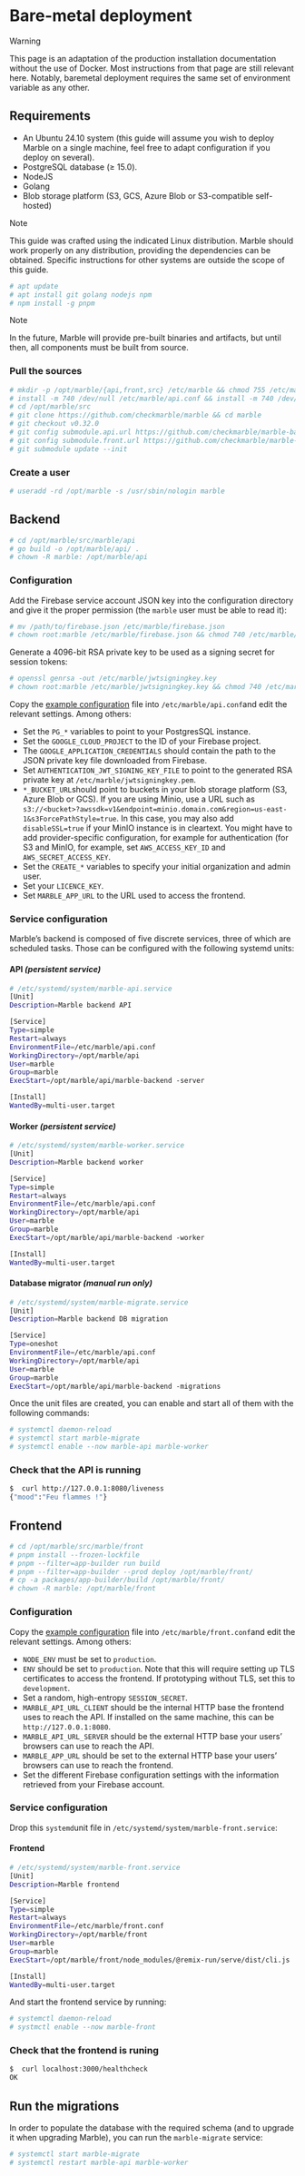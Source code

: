 # Bare-metal deployment

> [!WARNING]
> This page is an adaptation of the production installation documentation without the use of Docker. Most instructions from that page are still relevant here. Notably, baremetal deployment requires the same set of environment variable as any other.

## Requirements

- An Ubuntu 24.10 system (this guide will assume you wish to deploy Marble on a single machine, feel free to adapt configuration if you deploy on several).
- PostgreSQL database (≥ 15.0).
- NodeJS
- Golang
- Blob storage platform (S3, GCS, Azure Blob or S3-compatible self-hosted)

> [!NOTE]
> This guide was crafted using the indicated Linux distribution. Marble should work properly on any distribution, providing the dependencies can be obtained. Specific instructions for other systems are outside the scope of this guide.

```bash
# apt update
# apt install git golang nodejs npm
# npm install -g pnpm
```

> [!NOTE]
> In the future, Marble will provide pre-built binaries and artifacts, but until then, all components must be built from source.

### Pull the sources

```bash
# mkdir -p /opt/marble/{api,front,src} /etc/marble && chmod 755 /etc/marble
# install -m 740 /dev/null /etc/marble/api.conf && install -m 740 /dev/null /etc/marble/front.conf
# cd /opt/marble/src
# git clone https://github.com/checkmarble/marble && cd marble
# git checkout v0.32.0
# git config submodule.api.url https://github.com/checkmarble/marble-backend.git
# git config submodule.front.url https://github.com/checkmarble/marble-frontend.git
# git submodule update --init
```

### Create a user

```bash
# useradd -rd /opt/marble -s /usr/sbin/nologin marble
```

## Backend

```bash
# cd /opt/marble/src/marble/api
# go build -o /opt/marble/api/ .
# chown -R marble: /opt/marble/api
```

### Configuration

Add the Firebase service account JSON key into the configuration directory and give it the proper permission (the `marble` user must be able to read it):

```bash
# mv /path/to/firebase.json /etc/marble/firebase.json
# chown root:marble /etc/marble/firebase.json && chmod 740 /etc/marble/firebase.json
```

Generate a 4096-bit RSA private key to be used as a signing secret for session tokens:

```bash
# openssl genrsa -out /etc/marble/jwtsigningkey.key
# chown root:marble /etc/marble/jwtsigningkey.key && chmod 740 /etc/marble/jwtsigningkey.key
```

Copy the [example configuration](https://github.com/checkmarble/marble-backend/blob/main/.env.example) file into `/etc/marble/api.conf`and edit the relevant settings. Among others:

- Set the `PG_*` variables to point to your PostgresSQL instance.
- Set the `GOOGLE_CLOUD_PROJECT` to the ID of your Firebase project.
- The `GOOGLE_APPLICATION_CREDENTIALS` should contain the path to the JSON private key file downloaded from Firebase.
- Set `AUTHENTICATION_JWT_SIGNING_KEY_FILE` to point to the generated RSA private key at `/etc/marble/jwtsigningkey.pem`.
- `*_BUCKET_URL`should point to buckets in your blob storage platform (S3, Azure Blob or GCS).
If you are using Minio, use a URL such as `s3://<bucket>?awssdk=v1&endpoint=minio.domain.com&region=us-east-1&s3ForcePathStyle=true`. In this case, you may also add `disableSSL=true` if your MinIO instance is in cleartext.
You might have to add provider-specific configuration, for example for authentication (for S3 and MinIO, for example, set `AWS_ACCESS_KEY_ID` and `AWS_SECRET_ACCESS_KEY`.
- Set the `CREATE_*` variables to specify your initial organization and admin user.
- Set your `LICENCE_KEY`.
- Set `MARBLE_APP_URL` to the URL used to access the frontend.

### Service configuration

Marble’s backend is composed of five discrete services, three of which are scheduled tasks. Those can be configured with the following systemd units:

#### API *(persistent service)*

```bash
# /etc/systemd/system/marble-api.service
[Unit]
Description=Marble backend API

[Service]
Type=simple
Restart=always
EnvironmentFile=/etc/marble/api.conf
WorkingDirectory=/opt/marble/api
User=marble
Group=marble
ExecStart=/opt/marble/api/marble-backend -server

[Install]
WantedBy=multi-user.target
```

#### Worker *(persistent service)*

```bash
# /etc/systemd/system/marble-worker.service
[Unit]
Description=Marble backend worker

[Service]
Type=simple
Restart=always
EnvironmentFile=/etc/marble/api.conf
WorkingDirectory=/opt/marble/api
User=marble
Group=marble
ExecStart=/opt/marble/api/marble-backend -worker

[Install]
WantedBy=multi-user.target
```

#### Database migrator *(manual run only)*

```bash
# /etc/systemd/system/marble-migrate.service
[Unit]
Description=Marble backend DB migration

[Service]
Type=oneshot
EnvironmentFile=/etc/marble/api.conf
WorkingDirectory=/opt/marble/api
User=marble
Group=marble
ExecStart=/opt/marble/api/marble-backend -migrations
```

Once the unit files are created, you can enable and start all of them with the following commands:

```bash
# systemctl daemon-reload
# systemctl start marble-migrate
# systemctl enable --now marble-api marble-worker
```

### Check that the API is running

```bash
$  curl http://127.0.0.1:8080/liveness
{"mood":"Feu flammes !"}
```

## Frontend

```bash
# cd /opt/marble/src/marble/front
# pnpm install --frozen-lockfile
# pnpm --filter=app-builder run build
# pnpm --filter=app-builder --prod deploy /opt/marble/front/
# cp -a packages/app-builder/build /opt/marble/front/
# chown -R marble: /opt/marble/front
```

### Configuration

Copy the [example configuration](https://github.com/checkmarble/marble-frontend/blob/main/packages/app-builder/.env.example) file into `/etc/marble/front.conf`and edit the relevant settings. Among others:

- `NODE_ENV` must be set to `production`.
- `ENV` should be set to `production`.
Note that this will require setting up TLS certificates to access the frontend. If prototyping without TLS, set this to `development`.
- Set a random, high-entropy `SESSION_SECRET`.
- `MARBLE_API_URL_CLIENT` should be the internal HTTP base the frontend uses to reach the API.
If installed on the same machine, this can be `http://127.0.0.1:8080`.
- `MARBLE_API_URL_SERVER` should be the external HTTP base your users’ browsers can use to reach the API.
- `MARBLE_APP_URL` should be set to the external HTTP base your users’ browsers can use to reach the frontend.
- Set the different Firebase configuration settings with the information retrieved from your Firebase account.

### Service configuration

Drop this `systemd`unit file in ``/etc/systemd/system/marble-front.service``:

#### Frontend

```bash
# /etc/systemd/system/marble-front.service
[Unit]
Description=Marble frontend

[Service]
Type=simple
Restart=always
EnvironmentFile=/etc/marble/front.conf
WorkingDirectory=/opt/marble/front
User=marble
Group=marble
ExecStart=/opt/marble/front/node_modules/@remix-run/serve/dist/cli.js ./build/server/index.js

[Install]
WantedBy=multi-user.target
```


And start the frontend service by running:

```bash
# systemctl daemon-reload
# systmctl enable --now marble-front
```

### Check that the frontend is runing

```bash
$  curl localhost:3000/healthcheck
OK
```

## Run the migrations

In order to populate the database with the required schema (and to upgrade it when upgrading Marble), you can run the `marble-migrate` service:

```bash
# systemctl start marble-migrate
# systemctl restart marble-api marble-worker
```
